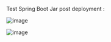 Test Spring Boot Jar post deployment : 

![image](https://user-images.githubusercontent.com/50335583/136151764-d3c5de8b-f228-4a57-9c92-e98941f3c2fc.png)


![image](https://user-images.githubusercontent.com/50335583/136151714-ce5cfbff-d85e-4af7-b5ce-0d005a2707d0.png)


